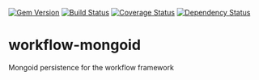 [![Gem Version](https://badge.fury.io/rb/libis-workflow-mongoid.svg)](http://badge.fury.io/rb/libis-workflow-mongoid)
[![Build Status](https://travis-ci.org/Kris-LIBIS/workflow-mongoid.svg?branch=master)](https://travis-ci.org/Kris-LIBIS/workflow-mongoid)
[![Coverage Status](https://coveralls.io/repos/Kris-LIBIS/workflow-mongoid/badge.png)](https://coveralls.io/r/Kris-LIBIS/workflow-mongoid)
[![Dependency Status](https://gemnasium.com/Kris-LIBIS/workflow-mongoid.svg)](https://gemnasium.com/Kris-LIBIS/workflow-mongoid)

workflow-mongoid
================

Mongoid persistence for the workflow framework
